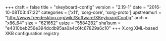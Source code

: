 +++
draft = false
title = "xkeyboard-config"
version = "2.19-1"
date = "2016-10-08T03:47:22"
categories = ['x11', 'xorg-core', 'xorg-proto']
upstreamurl = "http://www.freedesktop.org/wiki/Software/XKeyboardConfig"
arch = "x86_64"
size = "621652"
usize = "5584282"
sha1sum = "e4310beb256e394dcdb95aa0a4c6fc67829a6c10"
+++
X.org XML-based XKB configuration registry